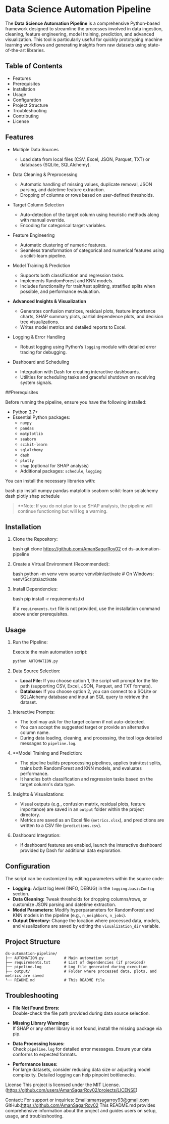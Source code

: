 # Data Science Automation Pipeline

The **Data Science Automation Pipeline** is a comprehensive Python-based framework designed to streamline the processes involved in data ingestion, cleaning, feature engineering, model training, prediction, and advanced visualization. This tool is particularly useful for quickly prototyping machine learning workflows and generating insights from raw datasets using state-of-the-art libraries.

## Table of Contents

- Features
- Prerequisites
- Installation
- Usage
- Configuration
- Project Structure
- Troubleshooting
- Contributing
- License

## Features

- Multiple Data Sources  
  - Load data from local files (CSV, Excel, JSON, Parquet, TXT) or databases (SQLite, SQLAlchemy).
  
- Data Cleaning & Preprocessing  
  - Automatic handling of missing values, duplicate removal, JSON parsing, and datetime feature extraction.
  - Dropping of columns or rows based on user-defined thresholds.
  
- Target Column Selection  
  - Auto-detection of the target column using heuristic methods along with manual override.
  - Encoding for categorical target variables.

- Feature Engineering  
  - Automatic clustering of numeric features.
  - Seamless transformation of categorical and numerical features using a scikit-learn pipeline.

- Model Training & Prediction  
  - Supports both classification and regression tasks.
  - Implements RandomForest and KNN models.
  - Includes functionality for train/test splitting, stratified splits when possible, and performance evaluation.
  
- **Advanced Insights & Visualization**  
  - Generates confusion matrices, residual plots, feature importance charts, SHAP summary plots, partial dependence plots, and decision tree visualizations.
  - Writes model metrics and detailed reports to Excel.
  
- Logging & Error Handling  
  - Robust logging using Python’s `logging` module with detailed error tracing for debugging.
  
- Dashboard and Scheduling  
  - Integration with Dash for creating interactive dashboards.
  - Utilities for scheduling tasks and graceful shutdown on receiving system signals.

##Prerequisites

Before running the pipeline, ensure you have the following installed:

- Python 3.7+
- Essential Python packages:
  - `numpy`
  - `pandas`
  - `matplotlib`
  - `seaborn`
  - `scikit-learn`
  - `sqlalchemy`
  - `dash`
  - `plotly`
  - `shap` (optional for SHAP analysis)
  - Additional packages: `schedule`, `logging`

You can install the necessary libraries with:

bash
pip install numpy pandas matplotlib seaborn scikit-learn sqlalchemy dash plotly shap schedule


> **Note: If you do not plan to use SHAP analysis, the pipeline will continue functioning but will log a warning.

## Installation

1. Clone the Repository:

   bash
   git clone https://github.com/AmanSagarRoy02
   cd ds-automation-pipeline
   

2. Create a Virtual Environment (Recommended):

   bash
   python -m venv venv
   source venv/bin/activate       # On Windows: venv\Scripts\activate
   

3. Install Dependencies:

   bash
   pip install -r requirements.txt
   

   If a `requirements.txt` file is not provided, use the installation command above under prerequisites.

## Usage

1. Run the Pipeline:

   Execute the main automation script:

   ```bash
   python AUTOMATION.py
   ```

2. Data Source Selection:

   - **Local File:** If you choose option 1, the script will prompt for the file path (supporting CSV, Excel, JSON, Parquet, and TXT formats).
   - **Database:** If you choose option 2, you can connect to a SQLite or SQLAlchemy database and input an SQL query to retrieve the dataset.

3. Interactive Prompts:

   - The tool may ask for the target column if not auto-detected.
   - You can accept the suggested target or provide an alternative column name.
   - During data loading, cleaning, and processing, the tool logs detailed messages to `pipeline.log`.

4. **Model Training and Prediction:

   - The pipeline builds preprocessing pipelines, applies train/test splits, trains both RandomForest and KNN models, and evaluates performance.
   - It handles both classification and regression tasks based on the target column's data type.

5. Insights & Visualizations:

   - Visual outputs (e.g., confusion matrix, residual plots, feature importance) are saved in an `output` folder within the project directory.
   - Metrics are saved as an Excel file (`metrics.xlsx`), and predictions are written to a CSV file (`predictions.csv`).

6. Dashboard Integration:

   - If dashboard features are enabled, launch the interactive dashboard provided by Dash for additional data exploration.

## Configuration

The script can be customized by editing parameters within the source code:

- **Logging:** Adjust log level (INFO, DEBUG) in the `logging.basicConfig` section.
- **Data Cleaning:** Tweak thresholds for dropping columns/rows, or customize JSON parsing and datetime extraction.
- **Model Parameters:** Modify hyperparameters for RandomForest and KNN models in the pipeline (e.g., `n_neighbors`, `n_jobs`).
- **Output Directory:** Change the location where processed data, models, and visualizations are saved by editing the `visualization_dir` variable.

## Project Structure

```
ds-automation-pipeline/
├── AUTOMATION.py         # Main automation script
├── requirements.txt      # List of dependencies (if provided)
├── pipeline.log          # Log file generated during execution
├── output/               # Folder where processed data, plots, and metrics are saved
└── README.md             # This README file
```

## Troubleshooting

- **File Not Found Errors:**  
  Double-check the file path provided during data source selection.

- **Missing Library Warnings:**  
  If SHAP or any other library is not found, install the missing package via pip.
  
- **Data Processing Issues:**  
  Check `pipeline.log` for detailed error messages. Ensure your data conforms to expected formats.

- **Performance Issues:**  
  For large datasets, consider reducing data size or adjusting model complexity. Detailed logging can help pinpoint bottlenecks.

License
This project is licensed under the MIT License.(https://github.com/users/AmanSagarRoy02/projects/LICENSE)

Contact:
For support or inquiries:
Email:amansagarroy93@gmail.com
GitHub:https://github.com/AmanSagarRoy02
This README.md provides comprehensive information about the project and guides users on setup, usage, and troubleshooting.
